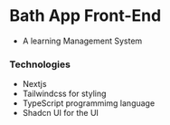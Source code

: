 # Bath App Front-End
- A learning Management System 


### Technologies

- Nextjs
- Tailwindcss for styling
- TypeScript programmimg language
- Shadcn UI for the UI